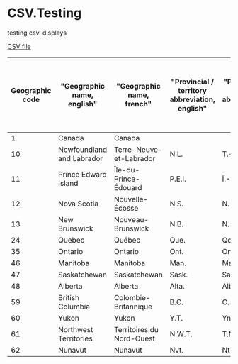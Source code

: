 # CSV.Testing
testing csv. displays

[CSV file](census_data.csv)

| Geographic code | "Geographic name, english" | "Geographic name, french" | "Provincial / territory abbreviation, english" | "Provincial / territory abbreviation, french" | "Population, 2016" | "Incompletely enumerated Indian reserves and Indian settlements, 2016" | "Population, 2011" | 2011 adjusted population flag | "Incompletely enumerated Indian reserves and Indian settlements, 2011" | "Population, % change" | "Total private dwellings, 2016" | "Total private dwellings, 2011" | 2011 adjusted total private dwellings flag | "Total private dwellings, % change" | "Private dwellings occupied by usual residents, 2016" | "Private dwellings occupied by usual residents, 2011" | 2011 adjusted private dwellings occupied by usual residents flag | "Private dwellings occupied by usual residents, % change" | "Land area in square kilometres, 2016" | "Population density per square kilometre, 2016" | 
|-----------------|----------------------------|---------------------------|------------------------------------------------|-----------------------------------------------|--------------------|------------------------------------------------------------------------|--------------------|-------------------------------|------------------------------------------------------------------------|------------------------|---------------------------------|---------------------------------|--------------------------------------------|-------------------------------------|-------------------------------------------------------|-------------------------------------------------------|------------------------------------------------------------------|-----------------------------------------------------------|----------------------------------------|-------------------------------------------------| 
| 1               | Canada                     | Canada                    |                                                |                                               | 35151728           | T                                                                      | 33476688           | F                             | T                                                                      | 5                      | 15412443                        | 14569633                        | F                                          | 5.8                                 | 14072079                                              | 13320614                                              | F                                                                | 5.6                                                       | 8965588.85                             | 3.9                                             | 
| 10              | Newfoundland and Labrador  | Terre-Neuve-et-Labrador   | N.L.                                           | T.-N.-L.                                      | 519716             | F                                                                      | 514536             | F                             | F                                                                      | 1                      | 265739                          | 250275                          | F                                          | 6.2                                 | 218673                                                | 208842                                                | F                                                                | 4.7                                                       | 370514.08                              | 1.4                                             | 
| 11              | Prince Edward Island       | Île-du-Prince-Édouard     | P.E.I.                                         | Î.-P.-É.                                      | 142907             | F                                                                      | 140204             | F                             | F                                                                      | 1.9                    | 71119                           | 66943                           | F                                          | 6.2                                 | 59472                                                 | 56462                                                 | F                                                                | 5.3                                                       | 5686.03                                | 25.1                                            | 
| 12              | Nova Scotia                | Nouvelle-Écosse           | N.S.                                           | N.-É.                                         | 923598             | F                                                                      | 921727             | F                             | F                                                                      | 0.2                    | 458568                          | 442155                          | F                                          | 3.7                                 | 401990                                                | 390279                                                | F                                                                | 3                                                         | 52942.27                               | 17.4                                            | 
| 13              | New Brunswick              | Nouveau-Brunswick         | N.B.                                           | N.-B.                                         | 747101             | F                                                                      | 751171             | F                             | F                                                                      | -0.5                   | 359721                          | 348465                          | F                                          | 3.2                                 | 319773                                                | 314007                                                | F                                                                | 1.8                                                       | 71388.81                               | 10.5                                            | 
| 24              | Quebec                     | Québec                    | Que.                                           | Qc                                            | 8164361            | T                                                                      | 7903001            | F                             | T                                                                      | 3.3                    | 3858943                         | 3685926                         | F                                          | 4.7                                 | 3531663                                               | 3395343                                               | F                                                                | 4                                                         | 1356625.27                             | 6                                               | 
| 35              | Ontario                    | Ontario                   | Ont.                                           | Ont.                                          | 13448494           | T                                                                      | 12851821           | F                             | T                                                                      | 4.6                    | 5598391                         | 5308785                         | F                                          | 5.5                                 | 5169174                                               | 4887508                                               | F                                                                | 5.8                                                       | 908699.33                              | 14.8                                            | 
| 46              | Manitoba                   | Manitoba                  | Man.                                           | Man.                                          | 1278365            | F                                                                      | 1208268            | F                             | T                                                                      | 5.8                    | 539748                          | 512689                          | F                                          | 5.3                                 | 489050                                                | 466138                                                | F                                                                | 4.9                                                       | 552370.99                              | 2.3                                             | 
| 47              | Saskatchewan               | Saskatchewan              | Sask.                                          | Sask.                                         | 1098352            | F                                                                      | 1033381            | F                             | T                                                                      | 6.3                    | 495582                          | 460512                          | F                                          | 7.6                                 | 432622                                                | 409645                                                | F                                                                | 5.6                                                       | 588243.54                              | 1.9                                             | 
| 48              | Alberta                    | Alberta                   | Alta.                                          | Alb.                                          | 4067175            | T                                                                      | 3645257            | F                             | T                                                                      | 11.6                   | 1654129                         | 1505007                         | F                                          | 9.9                                 | 1527678                                               | 1390275                                               | F                                                                | 9.9                                                       | 640330.46                              | 6.4                                             | 
| 59              | British Columbia           | Colombie-Britannique      | B.C.                                           | C.-B.                                         | 4648055            | T                                                                      | 4400057            | F                             | T                                                                      | 5.6                    | 2063417                         | 1945365                         | F                                          | 6.1                                 | 1881969                                               | 1764637                                               | F                                                                | 6.6                                                       | 922503.01                              | 5                                               | 
| 60              | Yukon                      | Yukon                     | Y.T.                                           | Yn                                            | 35874              | F                                                                      | 33897              | F                             | F                                                                      | 5.8                    | 17987                           | 16259                           | F                                          | 10.6                                | 15215                                                 | 14117                                                 | F                                                                | 7.8                                                       | 474712.68                              | 0.1                                             | 
| 61              | Northwest Territories      | Territoires du Nord-Ouest | N.W.T.                                         | T.N.-O.                                       | 41786              | F                                                                      | 41462              | F                             | F                                                                      | 0.8                    | 17666                           | 17175                           | F                                          | 2.9                                 | 14981                                                 | 14700                                                 | F                                                                | 1.9                                                       | 1143793.86                             | 0                                               | 
| 62              | Nunavut                    | Nunavut                   | Nvt.                                           | Nt                                            | 35944              | F                                                                      | 31906              | F                             | F                                                                      | 12.7                   | 11433                           | 10077                           | F                                          | 13.5                                | 9819                                                  | 8661                                                  | F                                                                | 13.4                                                      | 1877778.53                             | 0                                               | 
